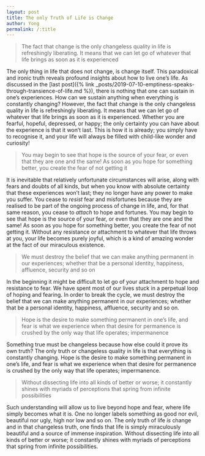 ```yaml
---
layout: post
title: The only Truth of Life is Change
author: Yong
permalink: /:title
---
```


> The fact that change is the only changeless quality in life is refreshingly liberating. It means that we can let go of whatever that life brings as soon as it is experienced

The only thing in life that does not change, is change itself. This paradoxical and ironic truth reveals profound insights about how to live one’s life. As discussed in the [last post]({% link _posts/2019-07-10-emptiness-speaks-through-transience-of-life.md %}), there is nothing that one can sustain in one’s experiences. How can we sustain anything when everything is constantly changing? However, the fact that change is the only changeless quality in life is refreshingly liberating. It means that we can let go of whatever that life brings as soon as it is experienced. Whether you are fearful, hopeful, depressed, or happy; the only certainty you can have about the experience is that it won’t last. This is how it is already; you simply have to recognise it, and your life will always be filled with child-like wonder and curiosity!

> You may begin to see that hope is the source of your fear, or even that they are one and the same! As soon as you hope for something better, you create the fear of not getting it

It is inevitable that relatively unfortunate circumstances will arise, along with fears and doubts of all kinds, but when you know with absolute certainty that these experiences won’t last; they no longer have any power to make you suffer. You cease to *resist* fear and misfortunes because they are realised to be part of the ongoing process of change in life, and, for that same reason, you cease to *attach* to hope and fortunes. You may begin to see that hope is the source of your fear, or even that they are one and the same! As soon as you hope for something better, you create the fear of not getting it. Without any resistance or attachment to whatever that life throws at you, your life becomes purely joyful, which is a kind of amazing wonder at the fact of our miraculous existence.

> We must destroy the belief that we can make anything permanent in our experiences; whether that be a personal identity, happiness, affluence, security and so on

In the beginning it might be difficult to let go of your attachment to hope and resistance to fear. We have spent most of our lives stuck in a perpetual loop of hoping and fearing. In order to break the cycle, we must destroy the belief that we can make anything permanent in our experiences; whether that be a personal identity, happiness, affluence, security and so on. 

> Hope is the desire to make something permanent in one’s life, and fear is what we experience when that desire for permanence is crushed by the only way that life operates; impermanence

Something true must be changeless because how else could it prove its own truth? The only truth or changeless quality in life is that everything is constantly changing. Hope is the desire to make something permanent in one’s life, and fear is what we experience when that desire for permanence is crushed by the only way that life operates; impermanence. 

> Without dissecting life into all kinds of better or worse; it constantly shines with myriads of perceptions that spring from infinite possibilities

Such understanding will allow us to live beyond hope and fear, where life simply becomes what it is. One no longer labels something as good nor evil, beautiful nor ugly, high nor low and so on. The only truth of life *is* change and in that changeless truth, one finds that life is simply miraculously beautiful and a source of immense inspiration. Without dissecting life into all kinds of better or worse; it constantly shines with myriads of perceptions that spring from infinite possibilities. 
